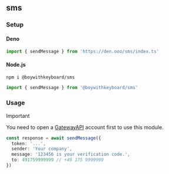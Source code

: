 ## sms

### Setup

#### Deno

```ts
import { sendMessage } from 'https://den.ooo/sms/index.ts'
```

#### Node.js

```bash
npm i @boywithkeyboard/sms
```

```ts
import { sendMessage } from '@boywithkeyboard/sms'
```

### Usage

> [!IMPORTANT]
> You need to open a [GatewayAPI](https://gatewayapi.com) account first to use this module.

```ts
const response = await sendMessage({
  token: '...',
  sender: 'Your company',
  message: '123456 is your verification code.',
  to: 491759999999 // +49 175 9999999
})
```
